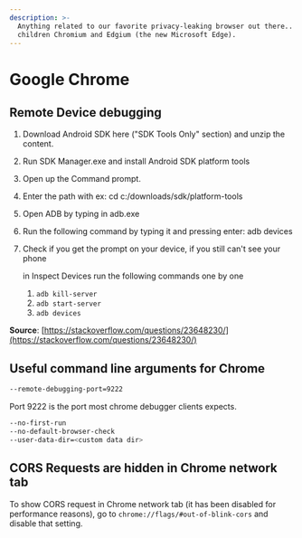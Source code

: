 ```yaml
---
description: >-
  Anything related to our favorite privacy-leaking browser out there.. And its
  children Chromium and Edgium (the new Microsoft Edge).
---
```


# Google Chrome

## Remote Device debugging

1. Download Android SDK here \("SDK Tools Only" section\) and unzip the content.
2. Run SDK Manager.exe and install Android SDK platform tools
3. Open up the Command prompt.
4. Enter the path with ex: cd c:/downloads/sdk/platform-tools
5. Open ADB by typing in adb.exe
6. Run the following command by typing it and pressing enter: adb devices
7. Check if you get the prompt on your device, if you still can't see your phone

   in Inspect Devices run the following commands one by one

   1. `adb kill-server`
   2. `adb start-server`
   3. `adb devices`

**Source**: [https://stackoverflow.com/questions/23648230/](https://stackoverflow.com/questions/23648230/)

## Useful command line arguments for Chrome

```bash
--remote-debugging-port=9222
```

Port 9222 is the port most chrome debugger clients expects.

```bash
--no-first-run
--no-default-browser-check
--user-data-dir=<custom data dir>
```

## CORS Requests are hidden in Chrome network tab

To show CORS request in Chrome network tab \(it has been disabled for performance reasons\), go to `chrome://flags/#out-of-blink-cors` and disable that setting.

